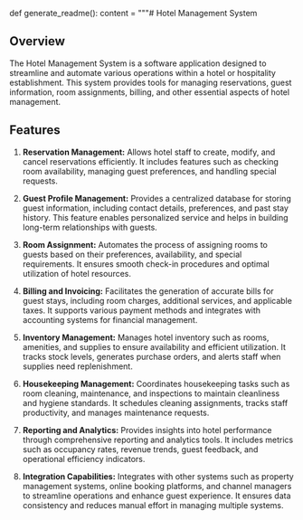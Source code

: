 def generate_readme():
    content = """# Hotel Management System

## Overview

The Hotel Management System is a software application designed to streamline and automate various operations within a hotel or hospitality establishment. This system provides tools for managing reservations, guest information, room assignments, billing, and other essential aspects of hotel management.

## Features

1. **Reservation Management:** Allows hotel staff to create, modify, and cancel reservations efficiently. It includes features such as checking room availability, managing guest preferences, and handling special requests.

2. **Guest Profile Management:** Provides a centralized database for storing guest information, including contact details, preferences, and past stay history. This feature enables personalized service and helps in building long-term relationships with guests.

3. **Room Assignment:** Automates the process of assigning rooms to guests based on their preferences, availability, and special requirements. It ensures smooth check-in procedures and optimal utilization of hotel resources.

4. **Billing and Invoicing:** Facilitates the generation of accurate bills for guest stays, including room charges, additional services, and applicable taxes. It supports various payment methods and integrates with accounting systems for financial management.

5. **Inventory Management:** Manages hotel inventory such as rooms, amenities, and supplies to ensure availability and efficient utilization. It tracks stock levels, generates purchase orders, and alerts staff when supplies need replenishment.

6. **Housekeeping Management:** Coordinates housekeeping tasks such as room cleaning, maintenance, and inspections to maintain cleanliness and hygiene standards. It schedules cleaning assignments, tracks staff productivity, and manages maintenance requests.

7. **Reporting and Analytics:** Provides insights into hotel performance through comprehensive reporting and analytics tools. It includes metrics such as occupancy rates, revenue trends, guest feedback, and operational efficiency indicators.

8. **Integration Capabilities:** Integrates with other systems such as property management systems, online booking platforms, and channel managers to streamline operations and enhance guest experience. It ensures data consistency and reduces manual effort in managing multiple systems.

